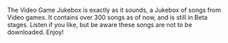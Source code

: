 The Video Game Jukebox is exactly as it sounds, a Jukebox of songs from Video games.
It contains over 300 songs as of now, and is still in Beta stages.
Listen if you like, but be aware these songs are not to be downloaded.
Enjoy!
